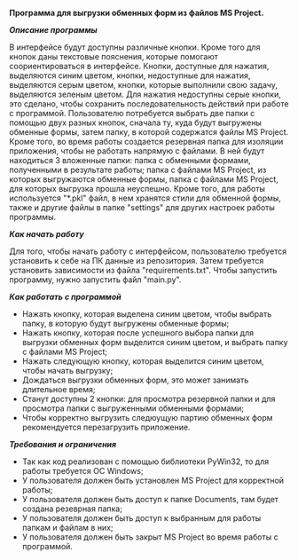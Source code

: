**Программа для выгрузки обменных форм из файлов MS Project.**

***Описание программы***

В интерфейсе будут доступны различные кнопки. Кроме того для кнопок даны текстовые пояснения, которые помогают соориентироваться в интерфейсе. Кнопки, доступные для нажатия, выделяются синим цветом, кнопки, недоступные для нажатия, выделяются серым цветом, кнопки, которые выполнили свою задачу, выделяются зеленым цветом. Для нажатия недоступны серые кнопки, это сделано, чтобы сохранить последовательность действий при работе с программой. Пользователю потребуется выбрать две папки с помощью двух разных кнопок, сначала ту, куда будут выгружены обменные формы, затем папку, в которой содержатся файлы MS Project. Кроме того, во время работы создается резервная папка для изоляции приложения, чтобы не работать напрямую с файлами. В ней будут находиться 3 вложенные папки: папка с обменными формами, полученными в результате работы; папка с файлами MS Project, из которых выгружаются обменные формы, папка с файлами MS Project, для которых выгрузка прошла неуспешно. Кроме того, для работы используется "*.pkl" файл, в нем хранятся стили для обменной формы, также и другие файлы в папке "settings" для других настроек работы программы.

***Как начать работу***

Для того, чтобы начать работу с интерфейсом, пользователю требуется установить к себе на ПК данные из репозитория. Затем требуется установить зависимости из файла "requirements.txt". Чтобы запустить программу, нужно запустить файл "main.py".

***Как работать с программой***

- Нажать кнопку, которая выделена синим цветом, чтобы выбрать папку, в которую будут выгружены обменные формы;
- Нажать кнопку, которая после успешного выбора папки для выгрузки обменных форм выделится синим цветом, и выбрать папку с файлами MS Project;
- Нажать следующую кнопку, которая выделится синим цветом, чтобы начать выгрузку;
- Дождаться выгрузки обменных форм, это может занимать длительное время;
- Станут доступны 2 кнопки: для просмотра резервной папки и для просмотра папки с выгруженными обменными формами;
- Чтобы корректно выгрузить следюущую партию обменных форм рекомендуется перезагрузить приложение.

***Требования и ограничения***

- Так как код реализован с помощью библиотеки PyWin32, то для работы требуется ОС Windows;
- У пользователя должен быть установлен MS Project для корректной работы;
- У пользователя должен быть доступ к папке Documents, там будет создана резеврная папка;
- У пользователя должен быть доступ к выбранным для работы папкам и файлам в них;
- У пользователя должен быть закрыт MS Project во время работы с программой.
